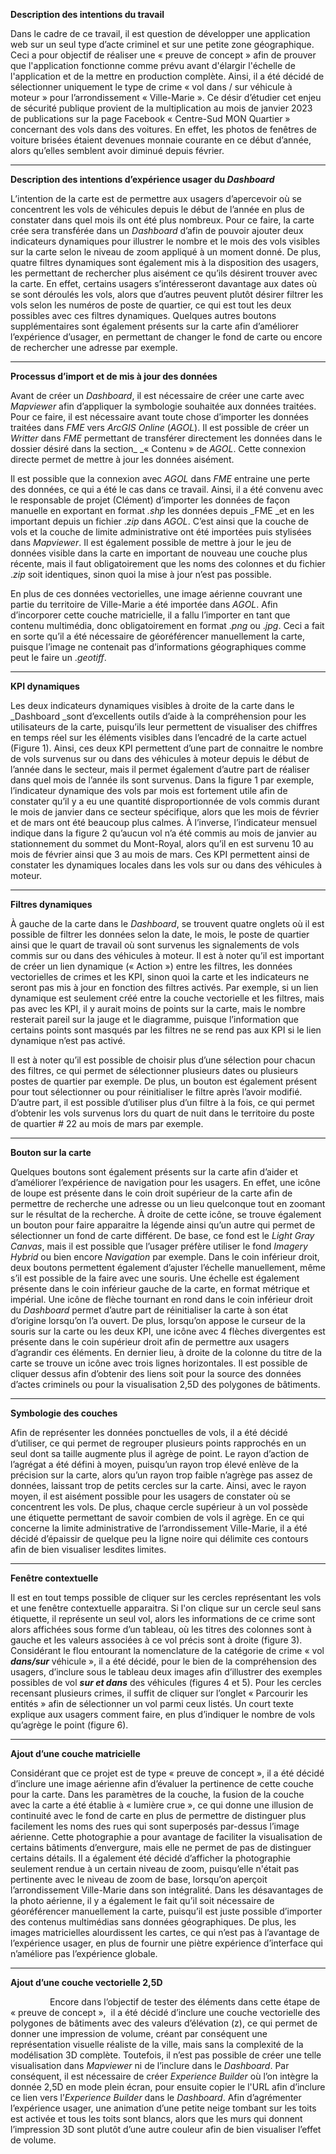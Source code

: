 **Description des intentions du travail**

Dans le cadre de ce travail, il est question de développer une application web sur un seul type d’acte criminel et sur une petite zone géographique. Ceci a pour objectif de réaliser une « preuve de concept » afin de prouver que l'application fonctionne comme prévu avant d'élargir l'échelle de l'application et de la mettre en production complète. Ainsi, il a été décidé de sélectionner uniquement le type de crime « vol dans / sur véhicule à moteur » pour l’arrondissement « Ville-Marie ». Ce désir d’étudier cet enjeu de sécurité publique provient de la multiplication au mois de janvier 2023 de publications sur la page Facebook « Centre-Sud MON Quartier » concernant des vols dans des voitures. En effet, les photos de fenêtres de voiture brisées étaient devenues monnaie courante en ce début d’année, alors qu’elles semblent avoir diminué depuis février.

***
**Description des intentions d’expérience usager du _Dashboard_**

L’intention de la carte est de permettre aux usagers d’apercevoir où se concentrent les vols de véhicules depuis le début de l’année en plus de constater dans quel mois ils ont été plus nombreux. Pour ce faire, la carte crée sera transférée dans un _Dashboard_ d’afin de pouvoir ajouter deux indicateurs dynamiques pour illustrer le nombre et le mois des vols visibles sur la carte selon le niveau de zoom appliqué à un moment donné. De plus, quatre filtres dynamiques sont également mis à la disposition des usagers, les permettant de rechercher plus aisément ce qu’ils désirent trouver avec la carte. En effet, certains usagers s’intéresseront davantage aux dates où se sont déroulés les vols, alors que d’autres peuvent plutôt désirer filtrer les vols selon les numéros de poste de quartier, ce qui est tout les deux possibles avec ces filtres dynamiques. Quelques autres boutons supplémentaires sont également présents sur la carte afin d’améliorer l’expérience d’usager, en permettant de changer le fond de carte ou encore de rechercher une adresse par exemple.

***
**Processus d’import et de mis à jour des données**

Avant de créer un _Dashboard_, il est nécessaire de créer une carte avec _Mapviewer_ afin d’appliquer la symbologie souhaitée aux données traitées. Pour ce faire, il est nécessaire avant toute chose d’importer les données traitées dans _FME_ vers _ArcGIS Online_ (_AGOL_). Il est possible de créer un _Writter_ dans _FME_ permettant de transférer directement les données dans le dossier désiré dans la section_ _« Contenu » de _AGOL_. Cette connexion directe permet de mettre à jour les données aisément.

Il est possible que la connexion avec _AGOL_ dans _FME_ entraine une perte des données, ce qui a été le cas dans ce travail. Ainsi, il a été convenu avec le responsable de projet (Clément) d’importer les données de façon manuelle en exportant en format _.shp_ les données depuis _FME _et en les important depuis un fichier ._zip_ dans _AGOL_. C’est ainsi que la couche de vols et la couche de limite administrative ont été importées puis stylisées dans _Mapviewer_. Il est également possible de mettre à jour le jeu de données visible dans la carte en important de nouveau une couche plus récente, mais il faut obligatoirement que les noms des colonnes et du fichier ._zip_ soit identiques, sinon quoi la mise à jour n’est pas possible.

En plus de ces données vectorielles, une image aérienne couvrant une partie du territoire de Ville-Marie a été importée dans _AGOL_. Afin d’incorporer cette couche matricielle, il a fallu l’importer en tant que contenu multimédia, donc obligatoirement en format ._png_ ou ._jpg_. Ceci a fait en sorte qu’il a été nécessaire de géoréférencer manuellement la carte, puisque l’image ne contenait pas d’informations géographiques comme peut le faire un ._geotiff_.

***
**KPI dynamiques**

Les deux indicateurs dynamiques visibles à droite de la carte dans le _Dashboard _sont d’excellents outils d’aide à la compréhension pour les utilisateurs de la carte, puisqu’ils leur permettent de visualiser des chiffres en temps réel sur les éléments visibles dans l’encadré de la carte actuel (Figure 1). Ainsi, ces deux KPI permettent d’une part de connaitre le nombre de vols survenus sur ou dans des véhicules à moteur depuis le début de l’année dans le secteur, mais il permet également d’autre part de réaliser dans quel mois de l’année ils sont survenus. Dans la figure 1 par exemple, l’indicateur dynamique des vols par mois est fortement utile afin de constater qu’il y a eu une quantité disproportionnée de vols commis durant le mois de janvier dans ce secteur spécifique, alors que les mois de février et de mars ont été beaucoup plus calmes. À l’inverse, l’indicateur mensuel indique dans la figure 2 qu’aucun vol n’a été commis au mois de janvier au stationnement du sommet du Mont-Royal, alors qu’il en est survenu 10 au mois de février ainsi que 3 au mois de mars. Ces KPI permettent ainsi de constater les dynamiques locales dans les vols sur ou dans des véhicules à moteur.

***
**Filtres dynamiques**

À gauche de la carte dans le _Dashboard_, se trouvent quatre onglets où il est possible de filtrer les données selon la date, le mois, le poste de quartier ainsi que le quart de travail où sont survenus les signalements de vols commis sur ou dans des véhicules à moteur. Il est à noter qu’il est important de créer un lien dynamique (« Action ») entre les filtres, les données vectorielles de crimes et les KPI, sinon quoi la carte et les indicateurs ne seront pas mis à jour en fonction des filtres activés. Par exemple, si un lien dynamique est seulement créé entre la couche vectorielle et les filtres, mais pas avec les KPI, il y aurait moins de points sur la carte, mais le nombre resterait pareil sur la jauge et le diagramme, puisque l’information que certains points sont masqués par les filtres ne se rend pas aux KPI si le lien dynamique n’est pas activé.

Il est à noter qu’il est possible de choisir plus d’une sélection pour chacun des filtres, ce qui permet de sélectionner plusieurs dates ou plusieurs postes de quartier par exemple. De plus, un bouton est également présent pour tout sélectionner ou pour réinitialiser le filtre après l’avoir modifié. D’autre part, il est possible d’utiliser plus d’un filtre à la fois, ce qui permet d’obtenir les vols survenus lors du quart de nuit dans le territoire du poste de quartier # 22 au mois de mars par exemple.

***
**Bouton sur la carte**

Quelques boutons sont également présents sur la carte afin d’aider et d’améliorer l’expérience de navigation pour les usagers. En effet, une icône de loupe est présente dans le coin droit supérieur de la carte afin de permettre de recherche une adresse ou un lieu quelconque tout en zoomant sur le résultat de la recherche. À droite de cette icône, se trouve également un bouton pour faire apparaitre la légende ainsi qu’un autre qui permet de sélectionner un fond de carte différent. De base, ce fond est le _Light Gray Canvas_, mais il est possible que l’usager préfère utiliser le fond _Imagery Hybrid_ ou bien encore _Navigation_ par exemple. Dans le coin inférieur droit, deux boutons permettent également d’ajuster l’échelle manuellement, même s’il est possible de la faire avec une souris. Une échelle est également présente dans le coin inférieur gauche de la carte, en format métrique et impérial. Une icône de flèche tournant en rond dans le coin inférieur droit du _Dashboard_ permet d’autre part de réinitialiser la carte à son état d’origine lorsqu’on l’a ouvert. De plus, lorsqu’on appose le curseur de la souris sur la carte ou les deux KPI, une icône avec 4 flèches divergentes est présente dans le coin supérieur droit afin de permettre aux usagers d’agrandir ces éléments. En dernier lieu, à droite de la colonne du titre de la carte se trouve un icône avec trois lignes horizontales. Il est possible de cliquer dessus afin d’obtenir des liens soit pour la source des données d’actes criminels ou pour la visualisation 2,5D des polygones de bâtiments.

***
**Symbologie des couches**

Afin de représenter les données ponctuelles de vols, il a été décidé d’utiliser, ce qui permet de regrouper plusieurs points rapprochés en un seul dont sa taille augmente plus il agrège de point. Le rayon d’action de l’agrégat a été défini à moyen, puisqu’un rayon trop élevé enlève de la précision sur la carte, alors qu’un rayon trop faible n’agrège pas assez de données, laissant trop de petits cercles sur la carte. Ainsi, avec le rayon moyen, il est aisément possible pour les usagers de constater où se concentrent les vols. De plus, chaque cercle supérieur à un vol possède une étiquette permettant de savoir combien de vols il agrège. En ce qui concerne la limite administrative de l’arrondissement Ville-Marie, il a été décidé d’épaissir de quelque peu la ligne noire qui délimite ces contours afin de bien visualiser lesdites limites.

***
**Fenêtre contextuelle**

Il est en tout temps possible de cliquer sur les cercles représentant les vols et une fenêtre contextuelle apparaitra. Si l'on clique sur un cercle seul sans étiquette, il représente un seul vol, alors les informations de ce crime sont alors affichées sous forme d’un tableau, où les titres des colonnes sont à gauche et les valeurs associées à ce vol précis sont à droite (figure 3). Considérant le flou entourant la nomenclature de la catégorie de crime « vol **_dans/sur_** véhicule », il a été décidé, pour le bien de la compréhension des usagers, d’inclure sous le tableau deux images afin d’illustrer des exemples possibles de vol **_sur et dans_** des véhicules (figures 4 et 5). Pour les cercles recensant plusieurs crimes, il suffit de cliquer sur l’onglet « Parcourir les entités » afin de sélectionner un vol parmi ceux listés. Un court texte explique aux usagers comment faire, en plus d’indiquer le nombre de vols qu’agrège le point (figure 6).

***
**Ajout d’une couche matricielle**

Considérant que ce projet est de type « preuve de concept », il a été décidé d’inclure une image aérienne afin d’évaluer la pertinence de cette couche pour la carte. Dans les paramètres de la couche, la fusion de la couche avec la carte a été établie à « lumière crue », ce qui donne une illusion de continuité avec le fond de carte en plus de permettre de distinguer plus facilement les noms des rues qui sont superposés par-dessus l’image aérienne. Cette photographie a pour avantage de faciliter la visualisation de certains bâtiments d’envergure, mais elle ne permet de pas de distinguer certains détails. Il a également été décidé d’afficher la photographie seulement rendue à un certain niveau de zoom, puisqu’elle n'était pas pertinente avec le niveau de zoom de base, lorsqu’on aperçoit l’arrondissement Ville-Marie dans son intégralité. Dans les désavantages de la photo aérienne, il y a également le fait qu’il soit nécessaire de géoréférencer manuellement la carte, puisqu’il est juste possible d’importer des contenus multimédias sans données géographiques. De plus, les images matricielles alourdissent les cartes, ce qui n’est pas à l’avantage de l’expérience usager, en plus de fournir une piètre expérience d’interface qui n’améliore pas l’expérience globale.  

***
**Ajout d’une couche vectorielle 2,5D**

                Encore dans l’objectif de tester des éléments dans cette étape de « preuve de concept »,  il a été décidé d’inclure une couche vectorielle des polygones de bâtiments avec des valeurs d’élévation (z), ce qui permet de donner une impression de volume, créant par conséquent une représentation visuelle réaliste de la ville, mais sans la complexité de la modélisation 3D complète. Toutefois, il n’est pas possible de créer une telle visualisation dans _Mapviewer_ ni de l’inclure dans le _Dashboard_. Par conséquent, il est nécessaire de créer _Experience Builder_ où l’on intègre la donnée 2,5D en mode plein écran, pour ensuite copier le l'URL afin d’inclure ce lien vers l’_Experience Builder_ dans le _Dashboard_. Afin d’agrémenter l’expérience usager, une animation d’une petite neige tombant sur les toits est activée et tous les toits sont blancs, alors que les murs qui donnent l’impression 3D sont plutôt d’une autre couleur afin de bien visualiser l’effet de volume.
